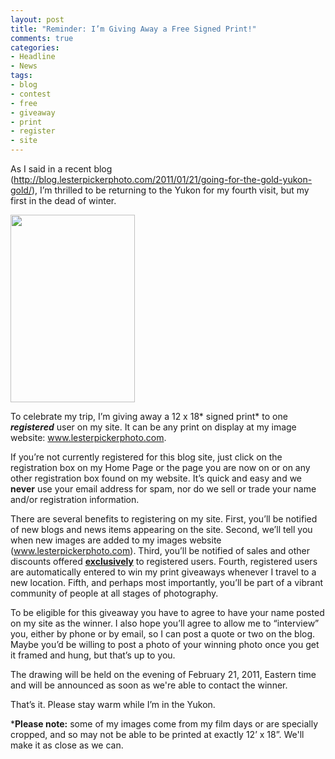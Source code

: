 ```yaml
---
layout: post
title: "Reminder: I’m Giving Away a Free Signed Print!"
comments: true
categories:
- Headline
- News
tags:
- blog
- contest
- free
- giveaway
- print
- register
- site
---
```

As I said in a recent blog (<a href="http://blog.lesterpickerphoto.com/2011/01/21/going-for-the-gold-yukon-gold/">http://blog.lesterpickerphoto.com/2011/01/21/going-for-the-gold-yukon-gold/</a>), I’m thrilled to be returning to the Yukon for my fourth visit, but my first in the dead of winter.

<a href="http://blog.lesterpickerphoto.com/wp-content/uploads/2011/01/Moraine-Lake1.jpg"><img class="size-medium wp-image-898" title="Moraine Lake" src="http://blog.lesterpickerphoto.com/wp-content/uploads/2011/01/Moraine-Lake1-199x300.jpg" alt="" width="199" height="300" /></a>

To celebrate my trip, I’m giving away a 12 x 18* signed print* to one <strong><em>registered</em></strong> user on my site. It can be any print on display at my image website: <a href="http://www.lesterpickerphoto.com">www.lesterpickerphoto.com</a>.

If you’re not currently registered for this blog site, just click on the registration box on my Home Page or the page you are now on or on any other registration box found on my website. It’s quick and easy and we <strong>never</strong> use your email address for spam, nor do we sell or trade your name and/or registration information.

There are several benefits to registering on my site. First, you’ll be notified of new blogs and news items appearing on the site. Second, we’ll tell you when new images are added to my images website (<a href="http://www.lesterpickerphoto.com">www.lesterpickerphoto.com</a>). Third, you’ll be notified of sales and other discounts offered <strong><span style="text-decoration: underline;">exclusively</span></strong> to registered users. Fourth, registered users are automatically entered to win my print giveaways whenever I travel to a new location. Fifth, and perhaps most importantly, you’ll be part of a vibrant community of people at all stages of photography.

To be eligible for this giveaway you have to agree to have your name posted on my site as the winner. I also hope you’ll agree to allow me to “interview” you, either by phone or by email, so I can post a quote or two on the blog. Maybe you’d be willing to post a photo of your winning photo once you get it framed and hung, but that’s up to you.

The drawing will be held on the evening of February 21, 2011, Eastern time and will be announced as soon as we're able to contact the winner.

That’s it. Please stay warm while I’m in the Yukon.

*<strong>Please note:</strong> some of my images come from my film days or are specially cropped, and so may not be able to be printed at exactly 12’ x 18”. We'll make it as close as we can.